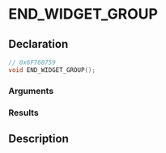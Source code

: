 # END_WIDGET_GROUP

## Declaration
```cpp
// 0x6F760759
void END_WIDGET_GROUP();
```

### Arguments

### Results

## Description
